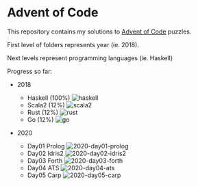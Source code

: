 # Advent of Code

This repository contains my solutions to [Advent of Code](https://adventofcode.com) puzzles.

First level of folders represents year (ie. 2018).

Next levels represent programming languages (ie. Haskell)

Progress so far:

- 2018

  - Haskell (100%) ![haskell](https://github.com/lambda-mike/aoc/workflows/haskell/badge.svg?branch=master)
  - Scala2 (12%) ![scala2](https://github.com/lambda-mike/aoc/workflows/scala2/badge.svg?branch=master)
  - Rust (12%) ![rust](https://github.com/lambda-mike/aoc/workflows/rust/badge.svg?branch=master)
  - Go (12%) ![go](https://github.com/lambda-mike/aoc/workflows/go/badge.svg)
  
- 2020

  - Day01 Prolog ![2020-day01-prolog](https://github.com/lambda-mike/aoc/workflows/2020-day01-prolog/badge.svg?branch=master)
  - Day02 Idris2 ![2020-day02-idris2](https://github.com/lambda-mike/aoc/workflows/2020-day02-idris2/badge.svg?branch=master)
  - Day03 Forth ![2020-day03-forth](https://github.com/lambda-mike/aoc/workflows/2020-day03-forth/badge.svg?branch=master)
  - Day04 ATS ![2020-day04-ats](https://github.com/lambda-mike/aoc/workflows/2020-day04-ats/badge.svg?branch=master)
  - Day05 Carp ![2020-day05-carp](https://github.com/lambda-mike/aoc/workflows/2020-day05-carp/badge.svg?branch=master)
